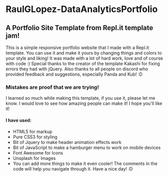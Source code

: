 # **RaulGLopez-DataAnalyticsPortfolio**

## **A Portfolio Site Template from Repl.it template jam!**

This is a simple responsive portfolio website that I made with a Repl.it template. You can use it and make it yours by changing things and colors to your style and liking! It was made with a lot of hard work, love and of course with code :) Special thanks to the creator of the template Kakashi for fixing errors they had with jQuery. Also thanks to all people on discord who provided feedback and suggestions, especially Panda and Kub! :D

### **Mistakes are proof that we are trying!**

I learned so much while making this template, if you use it, please let me know. I would love to see how amazing people can make it! I hope you'll like it!

#### **I have used:**

* HTML5 for markup
* Pure CSS3 for styling
* Bit of Jquery to make header animation effects work
* Bit of JavaScript to make a hamburger menu to work on mobile devices
* Font Awesome for Icons
* Unsplash for Images
* You can add more things to make it even cooler! The comments in the
  code will help you navigate through it. Have a nice day! :D
